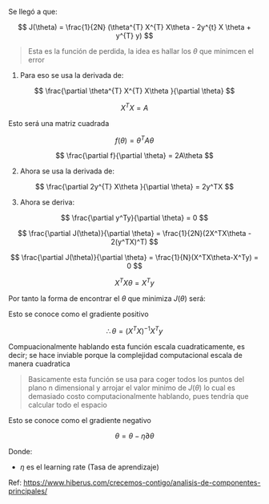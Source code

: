Se llegó a que:

$$
J(\theta) = \frac{1}{2N} (\theta^{T} X^{T} X\theta - 2y^{t} X \theta + y^{T} y)
$$

> Esta es la función de perdida, la idea es hallar los $\theta$ que minimcen el error

1) Para eso se usa la derivada de:

$$
\frac{\partial \theta^{T} X^{T} X\theta }{\partial \theta}
$$

$$
X^T X = A
$$

Esto será una matriz cuadrada

$$
f(\theta) = \theta^T A \theta
$$

$$
\frac{\partial f}{\partial \theta} = 2A\theta
$$

2) Ahora se usa la derivada de:

$$
\frac{\partial 2y^{T} X\theta }{\partial \theta} = 2y^TX
$$

3) Ahora se deriva:

$$
\frac{\partial y^Ty}{\partial \theta} = 0
$$

$$
\frac{\partial J(\theta)}{\partial \theta} = \frac{1}{2N}(2X^TX\theta - 2(y^TX)^T)
$$

$$
\frac{\partial J(\theta)}{\partial \theta} = \frac{1}{N}(X^TX\theta-X^Ty) = 0
$$

$$
X^TX \theta = X^Ty
$$

Por tanto la forma de encontrar el $\theta$ que minimiza $J(\theta)$ será:

Esto se conoce como el gradiente positivo

$$
\therefore  \theta = (X^TX)^{-1}X^Ty
$$

Compuacionalmente hablando esta función escala cuadraticamente, es decir; se hace inviable porque la complejidad computacional escala de manera cuadratica

> Basicamente esta función se usa para coger todos los puntos del plano n dimensional y arrojar el valor minimo de $J(\theta)$ lo cual es demasiado costo computacionalmente hablando, pues tendría que calcular todo el espacio

Esto se conoce como el gradiente negativo

$$
\theta = \theta - \eta \partial \theta
$$

Donde:

- $\eta$ es el learning rate (Tasa de aprendizaje)

Ref: https://www.hiberus.com/crecemos-contigo/analisis-de-componentes-principales/

